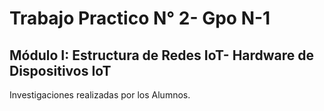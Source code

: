 # Trabajo Practico N° 2- Gpo N-1
## Módulo I: Estructura de Redes IoT- Hardware de Dispositivos IoT

Investigaciones realizadas por los Alumnos.

